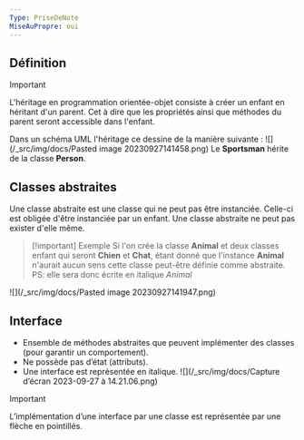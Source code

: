 ```yaml
---
Type: PriseDeNote
MiseAuPropre: oui
---
```

## Définition
>[!important]
>L'héritage en programmation orientée-objet consiste à créer un enfant en héritant d'un parent. Cet à dire que les propriétés ainsi que méthodes du parent seront accessible dans l'enfant.

Dans un schéma UML l'héritage ce dessine de la manière suivante : 
![](/_src/img/docs/Pasted image 20230927141458.png)
Le **Sportsman** hérite de la classe **Person**.

## Classes abstraites
Une classe abstraite est une classe qui ne peut pas être instanciée. Celle-ci est obligée d'être instanciée par un enfant.
Une classe abstraite ne peut pas exister d'elle même.

>[!important] Exemple
>Si l'on crée la classe **Animal** et deux classes enfant qui seront **Chien** et **Chat**, étant donné que l'instance **Animal** n'aurait aucun sens cette classe peut-être définie comme abstraite.
>PS: elle sera donc écrite en italique *Animal*

![](/_src/img/docs/Pasted image 20230927141947.png)

## Interface
- Ensemble de méthodes abstraites que peuvent implémenter des classes (pour garantir un comportement).
- Ne possède pas d’état (attributs).
- Une interface est représentée en italique.
![](/_src/img/docs/Capture d’écran 2023-09-27 à 14.21.06.png)
>[!important]
>L’implémentation d’une interface par une classe est représentée par une flèche en pointillés.


